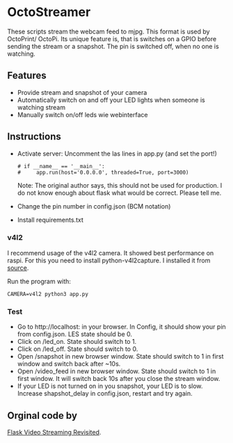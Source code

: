 # OctoStreamer

These scripts stream the webcam feed to mjpg. This format is used by OctoPrint/
OctoPi. Its unique feature is, that is switches on a GPIO before sending the
stream or a snapshot. The pin is switched off, when no one is watching.

## Features

- Provide stream and snapshot of your camera
- Automatically switch on and off your LED lights when someone is watching
  stream
- Manually switch on/off leds wie webinterface

## Instructions

- Activate server:
  Uncomment the las lines in app.py (and set the port!)

      # if __name__ == '__main__':
      #     app.run(host='0.0.0.0', threaded=True, port=3000)
  Note: The original author says, this should not be used for production.
  I do not know enough about flask what would be correct. Please tell me.
- Change the pin number in config.json (BCM notation)
- Install requirements.txt

### v4l2

I recommend usage of the v4l2 camera. It showed best performance on raspi.
For this you need to install python-v4l2capture. I installed it from [source](https://github.com/jnohlgard/python-v4l2capture).

Run the program with:

    CAMERA=v4l2 python3 app.py

### Test

- Go to http://localhost:<port> in your browser. In Config, it should show your
  pin from config.json. LES state should be 0.
- Click on /led_on. State should switch to 1.
- Click on /led_off. State should switch to 0.
- Open /snapshot in new browser window. State should switch to 1 in first window
  and switch back after ~10s.
- Open /video_feed in new browser window. State should switch to 1 in first
  window. It will switch back 10s after you close the stream window.
- If your LED is not turned on in you snapshot, your LED is to slow. Increase
  shapshot_delay in config.json, restart and try again.
## Orginal code by

[Flask Video Streaming Revisited](http://blog.miguelgrinberg.com/post/flask-video-streaming-revisited).
